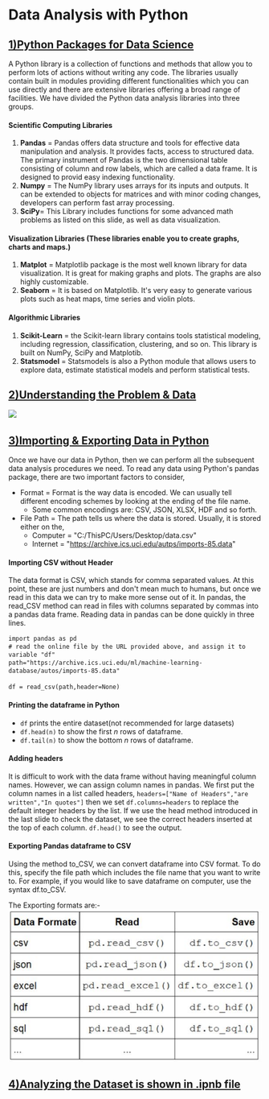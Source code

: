 # Data Analysis with Python

## <u>1)Python Packages for Data Science</u>

A Python library is a collection of functions and methods that allow you to perform lots of actions without writing any code. 
The libraries usually contain built in modules providing different functionalities which you can use directly and there are extensive libraries offering a broad range of facilities. 
We have divided the Python data analysis libraries into three groups. 


#### Scientific Computing Libraries
  
  1) <b>Pandas</b> = Pandas offers data structure and tools for effective data manipulation and analysis. It provides facts, access to structured data. The primary instrument of Pandas is the two dimensional table consisting of column and row labels, which are called a data frame. It is designed to provid easy indexing functionality. 
  2) <b>Numpy</b> = The NumPy library uses arrays for its inputs and outputs. It can be extended to objects for matrices and with minor coding changes, developers can perform fast array processing.
  3) <b>SciPy</b>= This Library includes functions for some advanced math problems as listed on this slide, as well as data visualization.
 
#### Visualization Libraries (These libraries enable you to create graphs, charts and maps.)
  
  1) <b>Matplot</b> = Matplotlib package is the most well known library for data visualization. It is great for making graphs and plots. The graphs are also highly customizable.
  2) <b>Seaborn</b> = It is based on Matplotlib. It's very easy to generate various plots such as heat maps, time series and violin plots.

#### Algorithmic Libraries
  
  1) <b>Scikit-Learn</b> = the Scikit-learn library contains tools statistical modeling, including regression, classification, clustering, and so on. This library is built on NumPy, SciPy and Matplotib. 
  2) <b>Statsmodel</b> = Statsmodels is also a Python module that allows users to explore data, estimate statistical models and perform statistical tests. 

## <u>2)Understanding the Problem & Data</u>

<img src="https://miro.medium.com/max/1200/1*YPsZO50dIiEKpW9RqzqsTw.jpeg">


## <u>3)Importing & Exporting Data in Python</u>
Once we have our data in Python, then we can perform all the subsequent data analysis procedures we need.
To read any data using Python's pandas package, there are two important factors to consider,
* Format = Format is the way data is encoded. We can usually tell different encoding schemes by looking at the ending of the file name.
  * Some common encodings are: CSV, JSON, XLSX, HDF and so forth. 
* File Path = The path tells us where the data is stored. Usually, it is stored either on the, 
  * Computer = "C:/ThisPC/Users/Desktop/data.csv"
  * Internet = "https://archive.ics.uci.edu/autps/imports-85.data"


#### Importing CSV without Header
The data format is CSV, which stands for comma separated values. At this point, these are just numbers and don't mean much to humans, but once we read in this data we can try to make more sense out of it. In pandas, the read_CSV method can read in files with columns separated by commas into a pandas data frame. Reading data in pandas can be done quickly in three lines.

```
import pandas as pd
# read the online file by the URL provided above, and assign it to variable "df"
path="https://archive.ics.uci.edu/ml/machine-learning-database/autos/imports-85.data"

df = read_csv(path,header=None)
```

#### Printing the dataframe in Python
* `df` prints the entire dataset(not recommended for large datasets)
* `df.head(n)` to show the first <i>n</i> rows of dataframe.
* `df.tail(n)` to show the bottom <i>n</i> rows of dataframe.



#### Adding headers
It is difficult to work with the data frame without having meaningful column names. However, we can assign column names in pandas.
We first put the column names in a list called headers, 
`headers=["Name of Headers","are written","In quotes"]`
then we set `df.columns=headers` to replace the default integer headers by the list. 
If we use the head method introduced in the last slide to check the dataset, we see the correct headers inserted at the top of each column.
`df.head()` to see the output.

#### Exporting Pandas dataframe to CSV
Using the method to_CSV, we can convert dataframe into CSV format. To do this, specify the file path which includes the file name that you want to write to. For example, if you would like to save dataframe on computer, use the syntax df.to_CSV.

The Exporting formats are:-<br>
<img src="https://github.com/HariPrasad-1999/IBM-Data-Science-Professional-Certificate/blob/ad1166ff35754186760366e0fbe35dba0a4c19e8/Data%20Analysis%20with%20Python/pics/THEJ-AWS.PNG">

## <u>4)Analyzing the Dataset is shown in .ipnb file</u>
